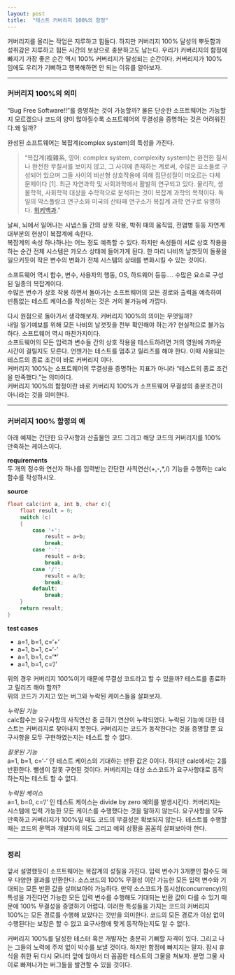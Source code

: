 ```yaml
---
layout: post
title:  "테스트 커버리지 100%의 함정"
---
```


커버리지를 올리는 작업은 지루하고 힘들다. 하지만 커버리지 100% 달성의 뿌듯함과 성취감은 지루하고 힘든 시간의 보상으로 충분하고도 남는다.
우리가 커버리지의 함정에 빠지기 가장 좋은 순간 역시 100% 커버리지가 달성되는 순간이다. 커버리지가 100%임에도 우리가 기뻐하고 행복해하면 안 되는 이유를 알아보자.  
  
  
***
### 커버리지 100%의 의미 ###
“Bug Free Software!!”를 증명하는 것이 가능할까? 물론 단순한 소프트웨어는 가능할지 모르겠으나 코드의 양이 많아질수록 소프트웨어의 무결성을 증명하는 것은 어려워진다.왜 일까?

완성된 소프트웨어는 복잡계(complex system)의 특성을 가진다.  
>“복잡계(複雜系, 영어: complex system, complexity system)는 완전한 질서나 완전한 무질서를 보이지 않고, 그 사이에 존재하는 계로써, 수많은 요소들로 구성되어 있으며 그들 사이의 비선형 상호작용에 의해 집단성질이 떠오르는 다체 문제이다 [1]. 최근 자연과학 및 사회과학에서 활발히 연구되고 있다. 물리적, 생물학적, 사회학적 대상을 수학적으로 분석하는 것이 복잡계 과학의 목적이다. 독일의 막스플랑크 연구소와 미국의 산타페 연구소가 복잡계 과학 연구로 유명하다. [위키백과](https://ko.wikipedia.org/wiki/%EB%B3%B5%EC%9E%A1%EA%B3%84)."

날씨, 뇌에서 일어나는 시냅스들 간의 상호 작용, 박쥐 때의 움직임, 전염병 등등 자연계 대부분의 현상이 복잡계에 속한다.  
복잡계의 속성 하나하나는 어느 정도 예측할 수 있다. 하지만 속성들이 서로 상호 작용을 하는 순간 전체 시스템은 카오스 상태에 들어가게 된다. 한 마리 나비의 날갯짓이 돌풍을 일으키듯이 작은 변수의 변화가 전체 시스템의 상태를 변화시킬 수 있는 것이다.

소프트웨어 역시 함수, 변수, 사용자의 행동, OS, 하드웨어 등등…. 수많은 요소로 구성된 일종의 복잡계이다.  
수많은 변수가 상호 작용 하면서 돌아가는 소프트웨어의 모든 경로와 출력을 예측하여 빈틈없는 테스트 케이스를 작성하는 것은 거의 불가능에 가깝다.

다시 원점으로 돌아가서 생각해보자. 커버리지 100%의 의미는 무엇일까?  
내일 일기예보를 위해 모든 나비의 날갯짓을 전부 확인해야 하는가? 현실적으로 불가능하다. 소프트웨어 역시 마찬가지이다.  
소프트웨어의 모든 입력과 변수들 간의 상호 작용을 테스트하려면 거의 영원에 가까운 시간이 걸릴지도 모른다. 언젠가는 테스트를 멈추고 릴리즈를 해야 한다. 이때 사용되는 테스트의 종료 조건이 바로 커버리지 이다.  
커버리지 100%는 소프트웨어의 무결성을 증명하는 지표가 아니라 “테스트의 종료 조건을 만족했다.”는 의미이다.  
커버리지 100%의 함정이란 바로 커버리지 100%가 소프트웨어 무결성의 충분조건이 아니라는 것을 의미한다.  
  
     
***
### 커버리지 100% 함정의 예 ###
아래 예제는 간단한 요구사항과 산출물인 코드 그리고 해당 코드의 커버리지를 100% 만족하는 케이스이다.  

**requirements**  
두 개의 정수와 연산자 하나를 입력받는 간단한 사칙연산(+,-,*,/) 기능을 수행하는 calc 함수를 작성하시오.  

**source**  
``` c++
float calc(int a, int b, char c){
    float result = 0;
    switch (c)
    {
        case '+':
            result = a+b;
            break;
        case '-':
            result = a+b;
            break;
        case '/':
            result = a/b;                
            break;
        default:
            break;
    }
    return result;
}
```
**test cases**  
- a=1, b=1, c=‘+’  
- a=1, b=1, c=‘-’  
- a=1, b=1, c=‘*’  
- a=1, b=1, c=‘/’

위의 경우 커버리지 100%이기 때문에 무결성 코드라고 할 수 있을까? 테스트를 종료하고 릴리즈 해야 할까?  
위의 코드가 가지고 있는 버그와 누락된 케이스들을 살펴보자.

*누락된 기능*  
calc함수는 요구사항의 사칙연산 중 곱하기 연산이 누락되었다. 누락된 기능에 대한 테스트는 커버리지로 찾아내지 못한다. 커버리지는 코드가 동작한다는 것을 증명할 뿐 요구사항을 모두 구현하였는지는 테스트 할 수 없다.

*잘못된 기능*  
a=1, b=1, c=‘-‘ 인 테스트 케이스의 기대하는 반환 값은 0이다. 하지만 calc에서는 2를 반환한다. 뺄셈이 잘못 구현된 것이다. 커버리지는 대상 소스코드가 요구사항대로 동작하는지는 테스트 할 수 없다.

*누락된 케이스*  
a=1, b=0, c=‘/‘ 인 테스트 케이스는 divide by zero 예외를 발생시킨다. 커버리지는 시스템에 입력 가능한 모든 케이스를 수행했다는 것을 말하지 않는다. 요구사항을 모두 만족하고 커버리지가 100%일 때도 코드의 무결성은 확보되지 않는다. 테스트를 수행할 때는 코드의 문맥과 개발자의 의도 그리고 예외 상황을 꼼꼼히 살펴보아야 한다.  
  

***
### 정리 ###
앞서 설명했듯이 소프트웨어는 복잡계의 성질을 가진다. 입력 변수가 3개뿐인 함수도 매우 다양한 결과를 반환한다. 소스코드의 100% 무결성 이란 가능한 모든 입력 변수와 기대되는 모든 반환 값을 살펴보아야 가능하다. 
만약 소스코드가 동시성(concurrency)의 특성을 가진다면 가능한 모든 입력 변수를 수행해도 기대되는 반환 값이 다를 수 있기 때문에 100% 무결성을 증명하기 어렵다.
이러한 특성들을 가지는 코드의 커버리지 100%는 모든 경로를 수행해 보았다는 것만을 의미한다. 코드의 모든 경로가 이상 없이 수행된다는 보장은 할 수 없고 요구사항에 맞게 동작하는지도 알 수 없다.

커버리지 100%를 달성한 테스터 혹은 개발자는 충분히 기뻐할 자격이 있다. 그리고 나는 그들의 노력에 주저 없이 박수를 보낼 것이다. 하지만 함정에 빠지지는 말자. 잠시 휴식을 취한 뒤 다시 모니터 앞에 앉아서 더 꼼꼼한 테스트의 그물을 쳐보자. 분명 그물 사이로 빠져나가는 버그들을 발견할 수 있을 것이다.

